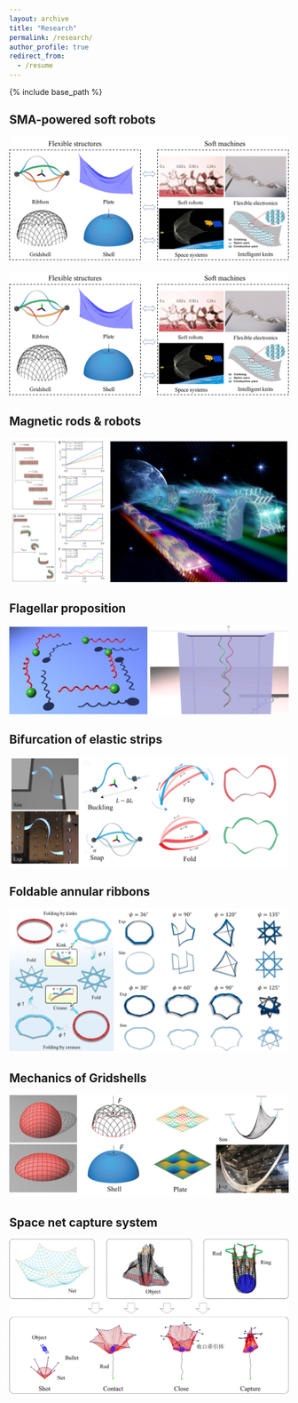 ```yaml
---
layout: archive
title: "Research"
permalink: /research/
author_profile: true
redirect_from:
  - /resume
---
```


{% include base_path %}

SMA-powered soft robots
---

![](/images/overview.png)

![](./images/overview.png)

Magnetic rods & robots
---
![](../images/magrobot.png)

Flagellar proposition
---
![](./images/flagella.png)

Bifurcation of elastic strips
---
![](./images/strip.png)

Foldable annular ribbons
---
![](./images/ring.png)

Mechanics of Gridshells
---
![](./images/gridshell.png)

Space net capture system
---
![](./images/net.png)

